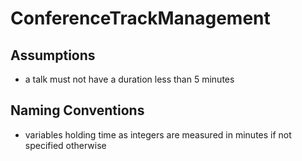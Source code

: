 # ConferenceTrackManagement
## Assumptions
- a talk must not have a duration less than 5 minutes

## Naming Conventions
- variables holding time as integers are measured in minutes if not specified otherwise
